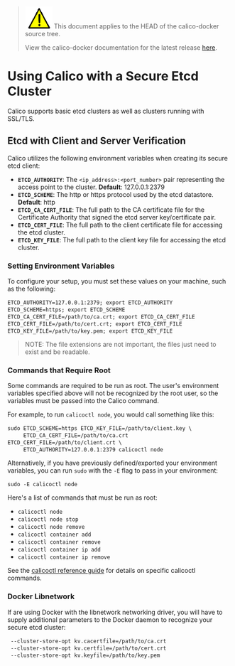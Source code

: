 <!--- master only -->
> ![warning](./images/warning.png) This document applies to the HEAD of the calico-docker source tree.
>
> View the calico-docker documentation for the latest release [here](https://github.com/projectcalico/calico-docker/blob/v0.13.0/README.md).
<!--- else
> You are viewing the calico-docker documentation for release **release**.
<!--- end of master only -->

# Using Calico with a Secure Etcd Cluster

Calico supports basic etcd clusters as well as clusters running with SSL/TLS.

## Etcd with Client and Server Verification

Calico utilizes the following environment variables when creating its secure 
etcd client:

- **`ETCD_AUTHORITY`**: The `<ip_address>:<port_number>` pair representing the 
 access point to the cluster. **Default**: 127.0.0.1:2379
- **`ETCD_SCHEME`**: The http or https protocol used by the etcd datastore. 
 **Default**: http
- **`ETCD_CA_CERT_FILE`**: The full path to the CA certificate file for the 
 Certificate Authority that signed the etcd server key/certificate pair.
- **`ETCD_CERT_FILE`**: The full path to the client certificate file for 
 accessing the etcd cluster.
- **`ETCD_KEY_FILE`**: The full path to the client key file for accessing the 
 etcd cluster.


### Setting Environment Variables
To configure your setup, you must set these values on your machine, such as 
the following:
```
ETCD_AUTHORITY=127.0.0.1:2379; export ETCD_AUTHORITY
ETCD_SCHEME=https; export ETCD_SCHEME
ETCD_CA_CERT_FILE=/path/to/ca.crt; export ETCD_CA_CERT_FILE
ETCD_CERT_FILE=/path/to/cert.crt; export ETCD_CERT_FILE
ETCD_KEY_FILE=/path/to/key.pem; export ETCD_KEY_FILE
```
> NOTE: The file extensions are not important, the files just need to exist and 
> be readable.

### Commands that Require Root
Some commands are required to be run as root.  The user's environment variables 
specified above will not be recognized by the root user, so the variables must 
be passed into the Calico command.

For example, to run `calicoctl node`, you would call something like this:
```
sudo ETCD_SCHEME=https ETCD_KEY_FILE=/path/to/client.key \
     ETCD_CA_CERT_FILE=/path/to/ca.crt ETCD_CERT_FILE=/path/to/client.crt \
     ETCD_AUTHORITY=127.0.0.1:2379 calicoctl node
```
Alternatively, if you have previously defined/exported your environment
variables, you can run `sudo` with the `-E` flag to pass in your environment:
```
sudo -E calicoctl node
```

Here's a list of commands that must be run as root:
- `calicoctl node`
- `calicoctl node stop`
- `calicoctl node remove`
- `calicoctl container add`
- `calicoctl container remove`
- `calicoctl container ip add`
- `calicoctl container ip remove`

See the [calicoctl reference guide](./calicoctl.md) for details on specific 
calicoctl commands.

### Docker Libnetwork

If are using Docker with the libnetwork networking driver, you will have to
supply additional parameters to the Docker daemon to recognize your secure
etcd cluster:

     --cluster-store-opt kv.cacertfile=/path/to/ca.crt
     --cluster-store-opt kv.certfile=/path/to/cert.crt
     --cluster-store-opt kv.keyfile=/path/to/key.pem
